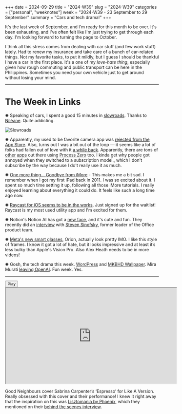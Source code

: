+++
date = 2024-09-29
title = "2024-W39"
slug = "2024-W39"
categories = ["personal", "weeknotes"]
week = "2024-W39 - 23 September to 29 September"
summary = "Cars and tech drama!"
+++


It's the last week of September, and I'm ready for this month to be over. It's been exhausting, and I've often felt like I'm just trying to get through each day. I'm looking forward to turning the page to October.

I think all this stress comes from dealing with car stuff (and few work stuff) lately. Had to renew my insurance and take care of a bunch of car-related things. Not my favorite tasks, to put it mildly, but I guess I should be thankful I have a car in the first place. It's a one of my *love-hate thing*, especially given how rough commuting and public transport can be here in the Philippines. Sometimes you need your own vehicle just to get around without losing your mind.

---

# The Week in Links

✺ Speaking of cars, I spent a good 15 minutes in [slowroads](https://nileane.fr/@nileane/113194188891066173). Thanks to [Niléane](https://nileane.fr/@nileane/113194188891066173). Quite addicting.

![Slowroads](/weeknotes/2024-W39/slowroads2.gif "Slowroads")

✺ Apparently, my used to be favorite camera app was [rejected from the App Store](https://mjtsai.com/blog/2024/09/24/halide-rejected-from-the-app-store/?ref=krabf.com). Also, turns out I was a bit out of the loop — it seems like a lot of folks had fallen out of love with it [a while back](https://new.reddit.com/r/ShotWithHalide/comments/xkc5jf/your_free_updates_to_halide_have_ended/). Apparently, there are tons of [other](https://apps.apple.com/us/app/no-fusion-a-simple-pro-cam/id6444706244) [apps](https://www.mood.camera/) out there using [Process Zero](https://www.lux.camera/introducing-process-zero-for-iphone/) too. I kinda get why people got annoyed when they switched to a subscription model., which I don't subscribe by the way because I do't really use it as much.

✺ [One more thing... Goodbye from iMore](https://www.imore.com/apple/one-more-thing-goodbye-from-imore) - This makes me a bit sad. I remember when I got my first iPad back in 2011. I was so excited about it. I spent so much time setting it up, following all those iMore tutorials. I really enjoyed learning about everything it could do. It feels like such a long time ago now.

✺ [Raycast for iOS seems to be in the works](https://www.raycast.com/blog/series-b). Just signed up for the waitlist! Raycast is my most used utility app and I'm excited for them.

✺ Notion's Notion AI has got a [new face](https://www.notion.so/product/ai), and it's cute and fun. They recently did an [interview](https://www.notion.so/blog/clippy-walked-so-notion-ai-could-run) with [Steven Sinofsky](https://en.wikipedia.org/wiki/Steven_Sinofsky), former leader of the Office product team.

✺ [Meta's new smart glasses](https://www.theverge.com/24253908/meta-orion-ar-glasses-demo-mark-zuckerberg-interview), Orion, actually look pretty IMO. I like this style of frames. I know it got a lot of hate, but it looks impressive and at least it’s less bulky than Apple's Vision Pro. Also Alex Heath needs to be in more videos!

✺ Gosh, the tech drama this week. [WordPress](https://kevquirk.com/blog/my-thoughts-on-the-wordpress-drama/?ref=krabf.com) and [MKBHD Wallpaper](https://www.forbes.com/sites/danidiplacido/2024/09/25/marques-brownlees-panels-backlash-explained/). Mira Murati [leaving OpenAI](https://www.theverge.com/2024/9/25/24254431/openai-cto-mira-murati-leaving). Fun week. Yes.

---

<lite-youtube videoid="JOfHl-l-75Q" style="background-image: url(&quot;https://i.ytimg.com/vi/JOfHl-l-75Q/hqdefault.jpg&quot;);" class="lyt-activated"><button type="button" class="lty-playbtn"><span class="lyt-visually-hidden">Play</span></button><iframe width="560" height="315" title="Play" allow="accelerometer; autoplay; encrypted-media; gyroscope; picture-in-picture" allowfullscreen="" src="https://www.youtube-nocookie.com/embed/JOfHl-l-75Q?autoplay"></iframe></lite-youtube>

Good Neighbours cover Sabrina Carpenter’s ‘Espresso’ for Like A Version. Really obsessed with this cover and their performance! I knew it right away that the inspiration on this was [Lisztomania by Phoenix](https://www.youtube.com/watch?v=4BJDNw7o6so), which they mentioned on their [behind the scenes interview](https://www.youtube.com/watch?v=hY-OSciWP7o).